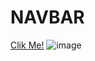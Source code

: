 # NAVBAR
[Clik Me!](https://mehmettas1.github.io/NAVBAR/)
![image](https://user-images.githubusercontent.com/101858286/167269491-9edf64ba-a205-4a5f-bc4f-eb429ab634f0.png)
